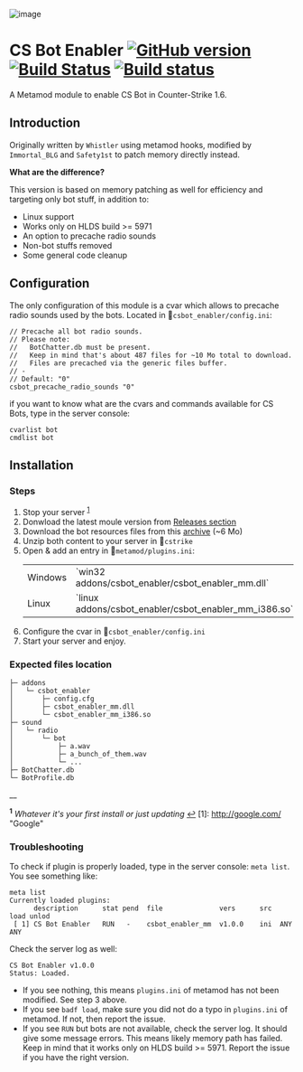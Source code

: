 
![image](http://i.imgur.com/xpKqV6U.jpg)
# CS Bot Enabler [![GitHub version](https://badge.fury.io/gh/Arkshine%2FCSBotEnabler.svg)](https://badge.fury.io/gh/Arkshine%2FCSBotEnabler) [![Build Status](https://travis-ci.org/Arkshine/CSBotEnabler.svg?branch=master)](https://travis-ci.org/Arkshine/CSBotEnabler) [![Build status](https://ci.appveyor.com/api/projects/status/nu0u6ofigy48epiq/branch/master?svg=true)](https://ci.appveyor.com/project/Arkshine/csbotenabler/branch/master)

A Metamod module to enable CS Bot in Counter-Strike 1.6.

## Introduction

Originally written by `Whistler` using metamod hooks, modified by `Immortal_BLG` and `Safety1st` to patch memory directly instead.

__What are the difference?__

This version is based on memory patching as well for efficiency and targeting only bot stuff, in addition to:
- Linux support
- Works only on HLDS build >= 5971
- An option to precache radio sounds
- Non-bot stuffs removed
- Some general code cleanup

## Configuration

The only configuration of this module is a cvar which allows to precache radio sounds used by the bots. Located in :page_facing_up:`csbot_enabler/config.ini`:

```
// Precache all bot radio sounds.
// Please note:
//   BotChatter.db must be present.
//   Keep in mind that's about 487 files for ~10 Mo total to download.
//   Files are precached via the generic files buffer.
// -
// Default: "0"
csbot_precache_radio_sounds "0"
```

if you want to know what are the cvars and commands available for CS Bots, type in the server console:

```
cvarlist bot
cmdlist bot
```

## Installation

### Steps

1. Stop your server <sup id="a1">[1](#f1)</sup> 
2. Donwload the latest moule version from [Releases section](https://github.com/Arkshine/CSBotEnabler/releases/latest)
3. Download the bot resources files from this [archive](resources/bot_profiles.zip?raw=true) (~6 Mo)
4. Unzip both content to your server in :open_file_folder:`cstrike`
5. Open & add an entry in :page_facing_up:`metamod/plugins.ini`:
    <table>
        <tr>
            <td>Windows</td>
            <td>`win32 addons/csbot_enabler/csbot_enabler_mm.dll`</td>
        </tr>
        <tr>
            <td>Linux</td>
            <td>`linux addons/csbot_enabler/csbot_enabler_mm_i386.so`</td>
        </tr>
    </table>
6. Configure the cvar in :page_facing_up:`csbot_enabler/config.ini`
7. Start your server and enjoy.

### Expected files location

```
├─ addons
│   └─ csbot_enabler
│       ├─ config.cfg
│       ├─ csbot_enabler_mm.dll
│       └─ csbot_enabler_mm_i386.so
├─ sound
│   └─ radio
│       └─ bot
│           ├─ a.wav
│           ├─ a_bunch_of_them.wav
│           └─ ...
├─ BotChatter.db
└─ BotProfile.db
```

__

<sup id="f1">__1__</sup> _Whatever it's your first install or just updating_ [↩](#a1)
[1]: http://google.com/        "Google"

### Troubleshooting

To check if plugin is properly loaded, type in the server console: `meta list`.
You see something like:
```
meta list
Currently loaded plugins:
      description      stat pend  file              vers      src  load unlod
 [ 1] CS Bot Enabler   RUN   -    csbot_enabler_mm  v1.0.0    ini  ANY   ANY
```
Check the server log as well:
```
CS Bot Enabler v1.0.0
Status: Loaded.
```
- If you see nothing, this means `plugins.ini` of metamod has not been modified. See step 3 above.
- If you see `badf load`, make sure you did not do  a typo in `plugins.ini` of metamod. If not, then report the issue.
- If you see `RUN` but bots are not available, check the server log. It should give some message errors. This means likely memory path has failed. Keep in mind that it works only on HLDS build >= 5971. Report the issue if you have the right version.
